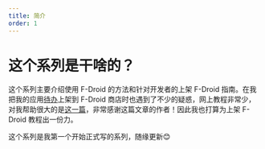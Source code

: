 ```yaml
---
title: 简介
order: 1
---
```

# 这个系列是干啥的？
这个系列主要介绍使用 F-Droid 的方法和针对开发者的上架 F-Droid 指南。在我把我的应用[待办](https://github.com/Super12138/ToDo/)上架到 F-Droid 商店时也遇到了不少的疑惑，网上教程非常少，对我帮助很大的是[这一篇](https://play4fun.friesi23.cn/post/202306/submitting-your-flutter-app-to-fdroid)，非常感谢这篇文章的作者！因此我也打算为上架 F-Droid 教程出一份力。

这个系列是我第一个开始正式写的系列，随缘更新😊